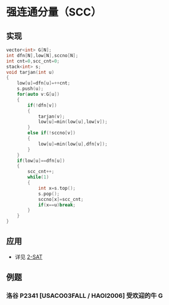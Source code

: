 # 强连通分量（SCC）

## 实现

```cpp
vector<int> G[N];
int dfn[N],low[N],sccno[N];
int cnt=0,scc_cnt=0;
stack<int> s;
void tarjan(int u)
{
	low[u]=dfn[u]=++cnt;
	s.push(u);
	for(auto v:G[u])
	{
		if(!dfn[v])
		{
			tarjan(v);
			low[u]=min(low[u],low[v]);
		}
		else if(!sccno[v])
		{
			low[u]=min(low[u],dfn[v]);
		}
	}
	if(low[u]==dfn[u])
	{
		scc_cnt++;
		while(1)
		{
			int x=s.top();
			s.pop();
			sccno[x]=scc_cnt;
			if(x==u)break;
		}
	}
}
```

## 应用

- 详见 [2-SAT](../2sat)

## 例题

### 洛谷 P2341 [USACO03FALL / HAOI2006] 受欢迎的牛 G

<Problem id="P2341" />
